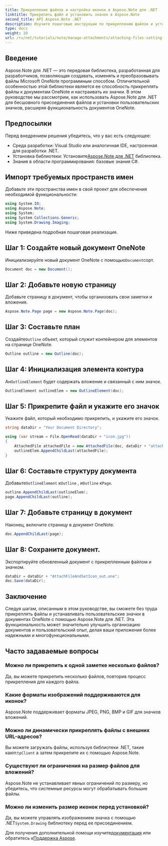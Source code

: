 ```yaml
---
title: Прикрепление файлов и настройка иконок в Aspose.Note для .NET
linktitle: Прикрепить файл и установить значок в Aspose.Note
second_title: API Aspose.Note .NET
description: Изучите пошаговые инструкции по прикреплению файлов и установке пользовательских значков в документах Microsoft OneNote с помощью Aspose.Note для .NET. Улучшите свое приложение .NET с помощью функций бесшовного управления документами и настройки.
type: docs
weight: 10
url: /ru/net/tutorials/note/manage-attachments/attaching-files-setting-icons/
---
```

## Введение

Aspose.Note для .NET — это передовая библиотека, разработанная для разработчиков, позволяющая создавать, изменять и преобразовывать файлы Microsoft OneNote программным способом. Отличительной особенностью этой библиотеки является ее способность прикреплять файлы к документам OneNote и настраивать их значки. В этом руководстве мы рассмотрим, как использовать Aspose.Note для .NET для бесшовного присоединения файлов и установки пользовательских значков, расширяя функциональность документов OneNote.

## Предпосылки

Перед внедрением решения убедитесь, что у вас есть следующее:

- Среда разработки: Visual Studio или аналогичная IDE, настроенная для разработки .NET.
-  Установка библиотеки: Установите[Aspose.Note для .NET](https://releases.aspose.com/words/net/) библиотека.
- Знания в области программирования: базовые знания C#.

## Импорт требуемых пространств имен

Добавьте эти пространства имен в свой проект для обеспечения необходимой функциональности:

```csharp
using System.IO;
using Aspose.Note;
using System;
using System.Collections.Generic;
using System.Drawing.Imaging;
```

Ниже приведена подробная пошаговая реализация.

## Шаг 1: Создайте новый документ OneNote

 Инициализируйте новый документ OneNote с помощью`Document`сорт.

```csharp
Document doc = new Document();
```

## Шаг 2: Добавьте новую страницу

Добавьте страницу в документ, чтобы организовать свои заметки и вложения.

```csharp
Aspose.Note.Page page = new Aspose.Note.Page(doc);
```

## Шаг 3: Составьте план

 Создайте`Outline` объект, который служит контейнером для элементов на странице OneNote.

```csharp
Outline outline = new Outline(doc);
```

## Шаг 4: Инициализация элемента контура

 Ан`OutlineElement` будет содержать вложение и связанный с ним значок.

```csharp
OutlineElement outlineElem = new OutlineElement(doc);
```

## Шаг 5: Прикрепите файл и укажите его значок

Укажите файл, который необходимо прикрепить, и укажите его значок.

```csharp
string dataDir = "Your Document Directory";

using (var stream = File.OpenRead(dataDir + "icon.jpg"))
{
    AttachedFile attachedFile = new AttachedFile(doc, dataDir + "attachment.txt", stream, ImageFormat.Jpeg);
    outlineElem.AppendChildLast(attachedFile);
}
```

## Шаг 6: Составьте структуру документа

 Добавьте`OutlineElement` к`Outline` , и`Outline` к`Page`.

```csharp
outline.AppendChildLast(outlineElem);
page.AppendChildLast(outline);
```

## Шаг 7: Добавьте страницу в документ

Наконец, включите страницу в документ OneNote.

```csharp
doc.AppendChildLast(page);
```

## Шаг 8: Сохраните документ.

Экспортируйте обновленный документ с прикрепленным файлом и значком.

```csharp
dataDir = dataDir + "AttachFileAndSetIcon_out.one";
doc.Save(dataDir);
```

## Заключение

Следуя шагам, описанным в этом руководстве, вы сможете без труда прикреплять файлы и устанавливать пользовательские значки в документах OneNote с помощью Aspose.Note для .NET. Эта функциональность может значительно улучшить организацию документов и пользовательский опыт, делая ваши приложения более надежными и многофункциональными.

## Часто задаваемые вопросы

### Можно ли прикрепить к одной заметке несколько файлов?
Да, вы можете прикрепить несколько файлов, повторив процесс прикрепления для каждого файла.

### Какие форматы изображений поддерживаются для иконок?
Aspose.Note поддерживает форматы JPEG, PNG, BMP и GIF для значков вложений.

### Можно ли динамически прикреплять файлы с внешних URL-адресов?
 Вы можете загружать файлы, используя библиотеки .NET, такие как`HttpClient` а затем прикрепите их с помощью Aspose.Note.

### Существуют ли ограничения на размер файлов для вложений?
Aspose.Note не устанавливает явных ограничений по размеру, но убедитесь, что системные ресурсы могут обрабатывать большие файлы.

### Можно ли изменить размер иконок перед установкой?
 Да, вы можете управлять изображением значка с помощью .NET`System.Drawing` библиотеку перед ее присоединением.

 Для получения дополнительной помощи изучите[документация](https://reference.aspose.com/words/net/) или обратитесь к[Поддержка Aspose](https://forum.aspose.com/c/words/8).